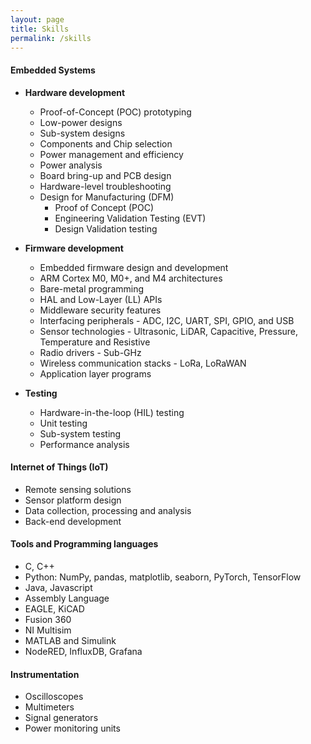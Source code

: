 ```yaml
---
layout: page
title: Skills
permalink: /skills
---
```


#### Embedded Systems

- **Hardware development**
	- Proof-of-Concept (POC) prototyping
	- Low-power designs
	- Sub-system designs
	- Components and Chip selection
	- Power management and efficiency
	- Power analysis
	- Board bring-up and PCB design
	- Hardware-level troubleshooting
	- Design for Manufacturing (DFM) 
		- Proof of Concept (POC)
		- Engineering Validation Testing (EVT)
		- Design Validation testing

- **Firmware development**
	- Embedded firmware design and development
	- ARM Cortex M0, M0+, and M4 architectures
	- Bare-metal programming
	- HAL and Low-Layer (LL) APIs
	- Middleware security features
	- Interfacing peripherals - ADC, I2C, UART, SPI, GPIO, and USB
	- Sensor technologies - Ultrasonic, LiDAR, Capacitive, Pressure, Temperature and Resistive
	- Radio drivers - Sub-GHz
	- Wireless communication stacks - LoRa, LoRaWAN
	- Application layer programs

- **Testing**
	- Hardware-in-the-loop (HIL) testing
	- Unit testing
	- Sub-system testing
	- Performance analysis

#### Internet of Things (IoT)

- Remote sensing solutions
- Sensor platform design
- Data collection, processing and analysis
- Back-end development

#### Tools and Programming languages 

- C, C++
- Python: NumPy, pandas, matplotlib, seaborn, PyTorch, TensorFlow
- Java, Javascript
- Assembly Language
- EAGLE, KiCAD 
- Fusion 360 
- NI Multisim
- MATLAB and Simulink 
- NodeRED, InfluxDB, Grafana

#### Instrumentation 

- Oscilloscopes 
- Multimeters
- Signal generators
- Power monitoring units
